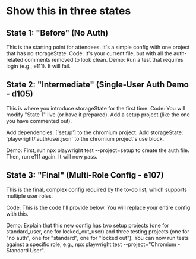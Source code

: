 # Show this in three states

## State 1: "Before" (No Auth)

This is the starting point for attendees. It's a simple config with one project that has no storageState.
Code: It's your current file, but with all the auth-related comments removed to look clean.
Demo: Run a test that requires login (e.g., e111). It will fail.

## State 2: "Intermediate" (Single-User Auth Demo - d105)

This is where you introduce storageState for the first time.
Code: You will modify "State 1" live (or have it prepared).
Add a setup project (like the one you have commented out).

Add dependencies: ['setup'] to the chromium project.
Add storageState: 'playwright/.auth/user.json' to the chromium project's use block.

Demo: First, run npx playwright test --project=setup to create the auth file. Then, run e111 again. It will now pass.

## State 3: "Final" (Multi-Role Config - e107)

This is the final, complex config required by the to-do list, which supports multiple user roles.

Code: This is the code I'll provide below. You will replace your entire config with this.

Demo: Explain that this new config has two setup projects (one for standard_user, one for locked_out_user) and three testing projects (one for "no auth", one for "standard", one for "locked out"). You can now run tests against a specific role, e.g., npx playwright test --project="Chromium - Standard User".
